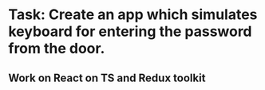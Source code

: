 # Task: Create an app which simulates keyboard for entering the password from the door.

## Work on React on TS and Redux toolkit